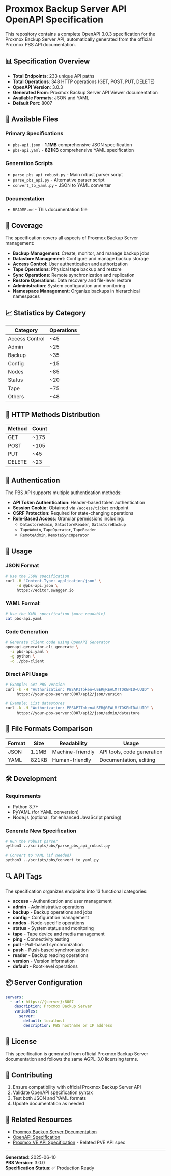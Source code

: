 # Proxmox Backup Server API OpenAPI Specification

This repository contains a complete OpenAPI 3.0.3 specification for the Proxmox Backup Server API, automatically generated from the official Proxmox PBS API documentation.

## 📊 Specification Overview

- **Total Endpoints**: 233 unique API paths
- **Total Operations**: 348 HTTP operations (GET, POST, PUT, DELETE)
- **OpenAPI Version**: 3.0.3
- **Generated From**: Proxmox Backup Server API Viewer documentation
- **Available Formats**: JSON and YAML
- **Default Port**: 8007

## 📄 Available Files

### **Primary Specifications**

- `pbs-api.json` - **1.1MB** comprehensive JSON specification
- `pbs-api.yaml` - **821KB** comprehensive YAML specification

### **Generation Scripts**

- `parse_pbs_api_robust.py` - Main robust parser script
- `parse_pbs_api.py` - Alternative parser script
- `convert_to_yaml.py` - JSON to YAML converter

### **Documentation**

- `README.md` - This documentation file

## 🎯 Coverage

The specification covers all aspects of Proxmox Backup Server management:

- **Backup Management**: Create, monitor, and manage backup jobs
- **Datastore Management**: Configure and manage backup storage
- **Access Control**: User authentication and authorization
- **Tape Operations**: Physical tape backup and restore
- **Sync Operations**: Remote synchronization and replication
- **Restore Operations**: Data recovery and file-level restore
- **Administration**: System configuration and monitoring
- **Namespace Management**: Organize backups in hierarchical namespaces

## 📈 Statistics by Category

| Category       | Operations |
| -------------- | ---------- |
| Access Control | ~45        |
| Admin          | ~25        |
| Backup         | ~35        |
| Config         | ~15        |
| Nodes          | ~85        |
| Status         | ~20        |
| Tape           | ~75        |
| Others         | ~48        |

## 🔧 HTTP Methods Distribution

| Method | Count |
| ------ | ----- |
| GET    | ~175  |
| POST   | ~105  |
| PUT    | ~45   |
| DELETE | ~23   |

## 🔑 Authentication

The PBS API supports multiple authentication methods:

- **API Token Authentication**: Header-based token authentication
- **Session Cookie**: Obtained via `/access/ticket` endpoint
- **CSRF Protection**: Required for state-changing operations
- **Role-Based Access**: Granular permissions including:
  - `DatastoreAdmin`, `DatastoreReader`, `DatastoreBackup`
  - `TapeAdmin`, `TapeOperator`, `TapeReader`
  - `RemoteAdmin`, `RemoteSyncOperator`

## 🚀 Usage

### JSON Format

```bash
# Use the JSON specification
curl -H "Content-Type: application/json" \
     -d @pbs-api.json \
     https://editor.swagger.io
```

### YAML Format

```bash
# Use the YAML specification (more readable)
cat pbs-api.yaml
```

### Code Generation

```bash
# Generate client code using OpenAPI Generator
openapi-generator-cli generate \
  -i pbs-api.yaml \
  -g python \
  -o ./pbs-client
```

### Direct API Usage

```bash
# Example: Get PBS version
curl -k -H "Authorization: PBSAPIToken=USER@REALM!TOKENID=UUID" \
     https://your-pbs-server:8007/api2/json/version

# Example: List datastores
curl -k -H "Authorization: PBSAPIToken=USER@REALM!TOKENID=UUID" \
     https://your-pbs-server:8007/api2/json/admin/datastore
```

## 🔄 File Formats Comparison

| Format | Size  | Readability      | Usage                      |
| ------ | ----- | ---------------- | -------------------------- |
| JSON   | 1.1MB | Machine-friendly | API tools, code generation |
| YAML   | 821KB | Human-friendly   | Documentation, editing     |

## 🛠️ Development

### Requirements

- Python 3.7+
- PyYAML (for YAML conversion)
- Node.js (optional, for enhanced JavaScript parsing)

### Generate New Specification

```bash
# Run the robust parser
python3 ../scripts/pbs/parse_pbs_api_robust.py

# Convert to YAML (if needed)
python3 ../scripts/pbs/convert_to_yaml.py
```

## 🔍 API Tags

The specification organizes endpoints into 13 functional categories:

- **access** - Authentication and user management
- **admin** - Administrative operations
- **backup** - Backup operations and jobs
- **config** - Configuration management
- **nodes** - Node-specific operations
- **status** - System status and monitoring
- **tape** - Tape device and media management
- **ping** - Connectivity testing
- **pull** - Pull-based synchronization
- **push** - Push-based synchronization
- **reader** - Backup reading operations
- **version** - Version information
- **default** - Root-level operations

## 📦 Server Configuration

```yaml
servers:
  - url: https://{server}:8007
    description: Proxmox Backup Server
    variables:
      server:
        default: localhost
        description: PBS hostname or IP address
```

## 📝 License

This specification is generated from official Proxmox Backup Server documentation and follows the same AGPL-3.0 licensing terms.

## 🤝 Contributing

1. Ensure compatibility with official Proxmox Backup Server API
2. Validate OpenAPI specification syntax
3. Test both JSON and YAML formats
4. Update documentation as needed

## 🔗 Related Resources

- [Proxmox Backup Server Documentation](https://pbs.proxmox.com/docs/)
- [OpenAPI Specification](https://swagger.io/specification/)
- [Proxmox VE API Specification](../PVE/) - Related PVE API spec

---

**Generated**: 2025-06-10  
**PBS Version**: 3.0.0  
**Specification Status**: ✅ Production Ready

